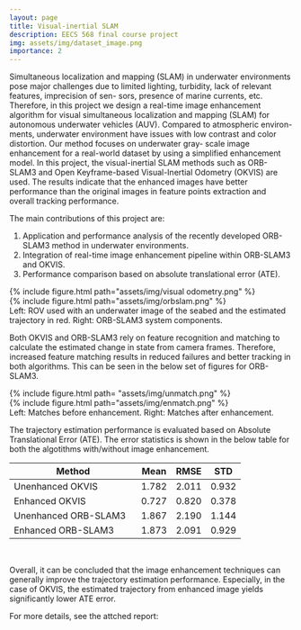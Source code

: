 ```yaml
---
layout: page
title: Visual-inertial SLAM
description: EECS 568 final course project
img: assets/img/dataset_image.png
importance: 2
---
```


Simultaneous localization and mapping (SLAM) in
underwater environments pose major challenges due to limited
lighting, turbidity, lack of relevant features, imprecision of sen-
sors, presence of marine currents, etc. Therefore, in this project
we design a real-time image enhancement algorithm for visual
simultaneous localization and mapping (SLAM) for autonomous
underwater vehicles (AUV). Compared to atmospheric environ-
ments, underwater environment have issues with low contrast
and color distortion. Our method focuses on underwater gray-
scale image enhancement for a real-world dataset by using a
simplified enhancement model. In this project, the visual-inertial
SLAM methods such as ORB-SLAM3 and Open Keyframe-based
Visual-Inertial Odometry (OKVIS) are used. The results indicate
that the enhanced images have better performance than the
original images in feature points extraction and overall tracking
performance.


The main contributions of this project are: 
1. Application and performance analysis of the recently developed ORB-SLAM3 method in underwater environments.
2. Integration of real-time image enhancement pipeline within ORB-SLAM3 and OKVIS. 
3. Performance comparison based on absolute translational error (ATE).  


<div class="row">
    <div class="col-sm mt-3 mt-md-0">
        {% include figure.html path="assets/img/visual odometry.png" %}
    </div>
    <div class="col-sm mt-3 mt-md-0">
        {% include figure.html path="assets/img/orbslam.png" %}
    </div>
</div>
<div class="caption">
   Left: ROV used with an underwater image of the seabed and the estimated trajectory in red. Right: ORB-SLAM3 system components.
</div>

Both OKVIS and ORB-SLAM3 rely on feature recognition and matching to calculate the estimated change in state from camera frames. 
Therefore, increased feature matching results in reduced failures and better tracking in both algorithms. This can be seen in the below set of figures for ORB-SLAM3. 

<div class="row">
    <div class="col-sm mt-3 mt-md-0">
        {% include figure.html path=
"assets/img/unmatch.png" %}
    </div>
    <div class="col-sm mt-3 mt-md-0">
        {% include figure.html path="assets/img/enmatch.png" %}
    </div>
</div>
<div class="caption">
   Left: Matches before enhancement. Right: Matches after enhancement.
</div>

The trajectory estimation performance is evaluated based on Absolute Translational Error (ATE). The error statistics is shown in the below table for both the algotithms with/without image enhancement.

<table>
<colgroup>
<col width="55%" />
<col width="15%" />
<col width="15%" />
<col width="15%" />
</colgroup>
<thead>
<tr class="header">
<th>Method</th>
<th>Mean</th>
<th>RMSE</th>
<th>STD</th>
</tr>
</thead>
<tbody>
<tr>
<td markdown="span">Unenhanced OKVIS</td>
<td markdown="span">1.782</td>
<td markdown="span">2.011</td>
<td markdown="span">0.932</td>
</tr>
<tr>
<td markdown="span">Enhanced OKVIS</td>
<td markdown="span">0.727</td>
<td markdown="span">0.820</td>
<td markdown="span">0.378</td>
</tr>
<tr>
<td markdown="span">Unenhanced ORB-SLAM3</td>
<td markdown="span">1.867</td>
<td markdown="span">2.190</td>
<td markdown="span">1.144</td>
</tr>
<tr>
<td markdown="span">Enhanced ORB-SLAM3</td>
<td markdown="span">1.873</td>
<td markdown="span">2.091</td>
<td markdown="span">0.929</td>
</tr>
</tbody>
</table>

&nbsp;

Overall, it can be concluded that the image enhancement techniques can generally improve the trajectory estimation performance. Especially, in the case of 
OKVIS, the estimated trajectory from enhanced image yields significantly lower ATE error. 

For more details, see the attched report: 

<object data="/assets/pdf/Final_Project_Report_Team_22.pdf" width="1000" height="1000" type='application/pdf'></object>

